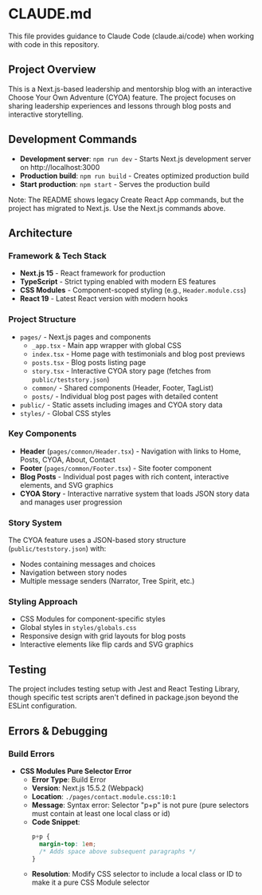 # CLAUDE.md

This file provides guidance to Claude Code (claude.ai/code) when working with code in this repository.

## Project Overview

This is a Next.js-based leadership and mentorship blog with an interactive Choose Your Own Adventure (CYOA) feature. The project focuses on sharing leadership experiences and lessons through blog posts and interactive storytelling.

## Development Commands

- **Development server**: `npm run dev` - Starts Next.js development server on http://localhost:3000
- **Production build**: `npm run build` - Creates optimized production build
- **Start production**: `npm start` - Serves the production build

Note: The README shows legacy Create React App commands, but the project has migrated to Next.js. Use the Next.js commands above.

## Architecture

### Framework & Tech Stack
- **Next.js 15** - React framework for production
- **TypeScript** - Strict typing enabled with modern ES features
- **CSS Modules** - Component-scoped styling (e.g., `Header.module.css`)
- **React 19** - Latest React version with modern hooks

### Project Structure

- `pages/` - Next.js pages and components
  - `_app.tsx` - Main app wrapper with global CSS
  - `index.tsx` - Home page with testimonials and blog post previews
  - `posts.tsx` - Blog posts listing page
  - `story.tsx` - Interactive CYOA story page (fetches from `public/teststory.json`)
  - `common/` - Shared components (Header, Footer, TagList)
  - `posts/` - Individual blog post pages with detailed content
- `public/` - Static assets including images and CYOA story data
- `styles/` - Global CSS styles

### Key Components

- **Header** (`pages/common/Header.tsx`) - Navigation with links to Home, Posts, CYOA, About, Contact
- **Footer** (`pages/common/Footer.tsx`) - Site footer component
- **Blog Posts** - Individual post pages with rich content, interactive elements, and SVG graphics
- **CYOA Story** - Interactive narrative system that loads JSON story data and manages user progression

### Story System
The CYOA feature uses a JSON-based story structure (`public/teststory.json`) with:
- Nodes containing messages and choices
- Navigation between story nodes
- Multiple message senders (Narrator, Tree Spirit, etc.)

### Styling Approach
- CSS Modules for component-specific styles
- Global styles in `styles/globals.css`
- Responsive design with grid layouts for blog posts
- Interactive elements like flip cards and SVG graphics

## Testing
The project includes testing setup with Jest and React Testing Library, though specific test scripts aren't defined in package.json beyond the ESLint configuration.

## Errors & Debugging

### Build Errors
- **CSS Modules Pure Selector Error**
  - **Error Type**: Build Error
  - **Version**: Next.js 15.5.2 (Webpack)
  - **Location**: `./pages/contact.module.css:10:1`
  - **Message**: Syntax error: Selector "p+p" is not pure (pure selectors must contain at least one local class or id)
  - **Code Snippet**:
    ```css
    p+p {
      margin-top: 1em;
      /* Adds space above subsequent paragraphs */
    }
    ```
  - **Resolution**: Modify CSS selector to include a local class or ID to make it a pure CSS Module selector